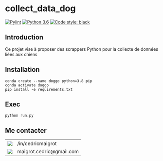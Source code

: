 # collect_data_dog

[![Pylint](https://github.com/cedricmaigrot/collect_data_dog/actions/workflows/pylint.yml/badge.svg)](https://github.com/cedricmaigrot/collect_data_dog/actions/workflows/pylint.yml)
[![Python 3.6](https://img.shields.io/badge/python-3.10-blue.svg)](https://www.python.org/downloads/release/python-3109/)
[![Code style: black](https://img.shields.io/badge/code%20style-black-000000.svg)](https://github.com/psf/black)


## Introduction

Ce projet vise à proposer des scrappers Python pour la collecte de données liées aux chiens

## Installation

```shell
conda create --name doggo python=3.8 pip
conda activate doggo
pip install -e requirements.txt
```

## Exec

```shell
python run.py
```


## Me contacter

<table style="width: 100%; border: none;" cellspacing="0" cellpadding="0" border="0">
  <tr>
  <td>
    <img src="https://img.shields.io/badge/linkedin-%230077B5.svg?style=for-the-badge&logo=linkedin&logoColor=whit" />
  </td>
  <td>
    /in/cedricmaigrot
  </td>
</tr>
  <tr>
  <td>
    <img src="https://img.shields.io/badge/Gmail-D14836?style=for-the-badge&logo=gmail&logoColor=white" />
  </td>
  <td>
    maigrot.cedric@gmail.com
  </td>
</tr>
</table>
